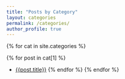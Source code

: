 ```yaml
---
title: "Posts by Category"
layout: categories
permalink: /categories/
author_profile: true
---
```

  {% for cat in site.categories %}

  {% for post in cat[1] %}
  *   [{{post.title}}]({{post.url}})
  {% endfor %}
  {% endfor %}
